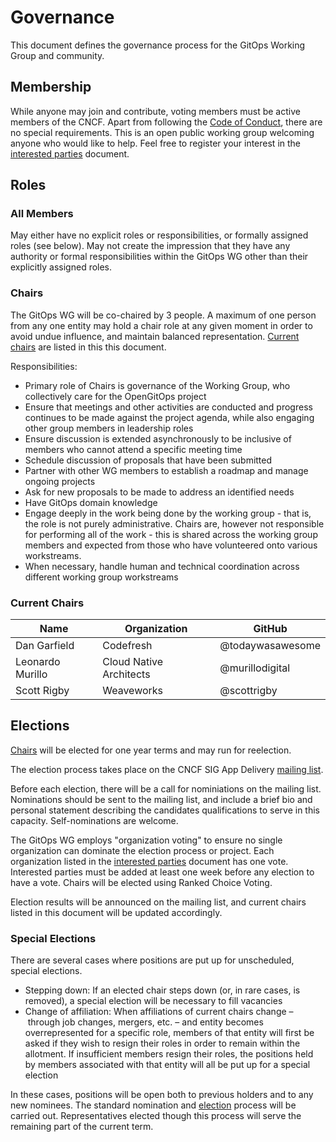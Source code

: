 # Governance

This document defines the governance process for the GitOps Working Group and community.

## Membership

While anyone may join and contribute, voting members must be active members of the CNCF.
Apart from following the [Code of Conduct](CODE_OF_CONDUCT.md), there are no special requirements.
This is an open public working group welcoming anyone who would like to help.
Feel free to register your interest in the [interested parties](interested-parties.md) document.

## Roles

### All Members

May either have no explicit roles or responsibilities, or formally assigned roles (see below).
May not create the impression that they have any authority or formal responsibilities within the GitOps WG other than their explicitly assigned roles.

### Chairs

The GitOps WG will be co-chaired by 3 people.
A maximum of one person from any one entity may hold a chair role at any given moment in order to avoid undue influence, and maintain balanced representation.
[Current chairs](#current-chairs) are listed in this this document.

Responsibilities:

- Primary role of Chairs is governance of the Working Group, who collectively care for the OpenGitOps project
- Ensure that meetings and other activities are conducted and progress continues to be made against the project agenda, while also engaging other group members in leadership roles
- Ensure discussion is extended asynchronously to be inclusive of members who cannot attend a specific meeting time
- Schedule discussion of proposals that have been submitted
- Partner with other WG members to establish a roadmap and manage ongoing projects
- Ask for new proposals to be made to address an identified needs
- Have GitOps domain knowledge
- Engage deeply in the work being done by the working group - that is, the role is not purely administrative.
  Chairs are, however not responsible for performing all of the work - this is shared across the working group members and expected from those who have volunteered onto various workstreams.
- When necessary, handle human and technical coordination across different working group workstreams

### Current Chairs

Name | Organization | GitHub
-- | -- | --
Dan Garfield | Codefresh | @todaywasawesome
Leonardo Murillo | Cloud Native Architects | @murillodigital
Scott Rigby | Weaveworks | @scottrigby

## Elections

[Chairs](#chairs) will be elected for one year terms and may run for reelection.

The election process takes place on the CNCF SIG App Delivery [mailing list](cncf-sig-app-delivery@lists.cncf.io ).

Before each election, there will be a call for nominiations on the mailing list.
Nominations should be sent to the mailing list, and include a brief bio and personal statement describing the candidates qualifications to serve in this capacity.
Self-nominations are welcome.

The GitOps WG employs "organization voting" to ensure no single organization can dominate the election process or project.
Each organization listed in the [interested parties](interested-parties.md) document has one vote.
Interested parties must be added at least one week before any election to have a vote.
Chairs will be elected using Ranked Choice Voting.

Election results will be announced on the mailing list, and current chairs listed in this document will be updated accordingly.

### Special Elections

There are several cases where positions are put up for unscheduled, special elections.

- Stepping down: If an elected chair steps down (or, in rare cases, is removed), a special election will be necessary to fill vacancies
- Change of affiliation: When affiliations of current chairs change – through job changes, mergers, etc. – and entity becomes overrepresented for a specific role, members of that entity will first be asked if they wish to resign their roles in order to remain within the allotment.
  If insufficient members resign their roles, the positions held by members associated with that entity will all be put up for a special election

In these cases, positions will be open both to previous holders and to any new nominees.
The standard nomination and [election](#elections) process will be carried out.
Representatives elected though this process will serve the remaining part of the current term.

